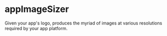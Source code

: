 appImageSizer
=============

Given your app's logo, produces the myriad of images at various resolutions required by your app platform.
